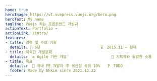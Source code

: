 ```yaml
---
home: true
heroImage: https://v1.vuepress.vuejs.org/hero.png
heroText: My name
tagline: Vuejs 하는 프론트엔드 개발자
actionText: Portfolio →
actionLink: /intro/
features:
- title: 경력 및 주요 기술
  details: 🚩 6년　　　　　　　　　　　　　　　　⌛　2015.11 ~ 현재　　　　　　　　　　　↳　　Vuejs　　 　　 2018.06 ~ 현재　　　　↳　　HTML/CSS/JS　2015.11 ~ 2018.06　　↳　　ExpressJS, PHP　　　비주류
- title: 익숙한 개발문화
  details:  ♻ Agile 기반 개발　　　　　　　　　　　　🤝 기획자와 활발한 소통　　　　　　📚 설계와 결과물에 대한 문서화 및 공유　　　🔍 QA 검증 테스트
- title: 목표
  details:  🏁 국내 FE 개발자 中 생산성 상위 10%　　❓　TODO　　　　　　　　　　　　　↳　　난 지금 어디쯤? (자기 객관화)　　　　　↳　　무얼 어찌 했니? (꾸준한 기록)　　　　　　↳　　지금 난 어때? (지속적인 자기 평가)
  footer: Made by bhkim since 2021.12.22
---
```

